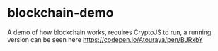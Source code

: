 # blockchain-demo
A demo of how blockchain works, requires CryptoJS to run, a running version can be seen here https://codepen.io/Atouraya/pen/BJRxbY
